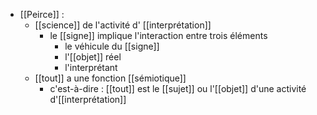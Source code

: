 - [[Peirce]] : 
	- [[science]] de l'activité d' [[interprétation]]
	  - le [[signe]] implique l'interaction entre trois éléments
	    - le véhicule du [[signe]]
	    - l'[[objet]] réel
	    - l'interprétant
	- [[tout]] a une fonction [[sémiotique]]
	    - c'est-à-dire : [[tout]] est le [[sujet]] ou l'[[objet]] d'une activité d'[[interprétation]]